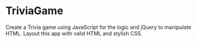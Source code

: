 # TriviaGame
Create a Trivia game using JavaScript for the logic and jQuery to manipulate HTML. Layout this app with valid HTML and stylish CSS.
